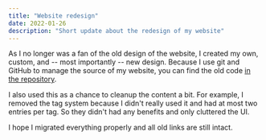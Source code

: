 ```yaml
---
title: "Website redesign"
date: 2022-01-26
description: "Short update about the redesign of my website"
---
```


As I no longer was a fan of the old design of the website, I created my own, custom, and -- most importantly -- new design. Because I use git and GitHub to manage the source of my website, you can find the old code [in the repository](https://github.com/noahPeeters/noahpeeters.de).

I also used this as a chance to cleanup the content a bit. For example, I removed the tag system because I didn't really used it and had at most two entries per tag. So they didn't had any benefits and only cluttered the UI.

I hope I migrated everything properly and all old links are still intact.
